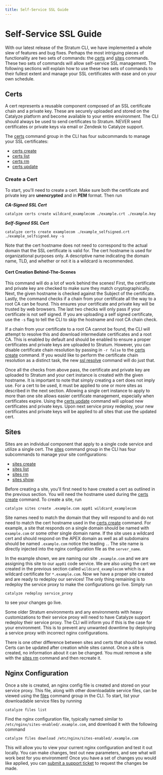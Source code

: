 ```yaml
---
title: Self-Service SSL Guide
---
```


# Self-Service SSL Guide

With our latest release of the Stratum CLI, we have implemented a whole slew of features and bug fixes. Perhaps the most intriguing pieces of functionality are two sets of commands: the [certs](https://resources.catalyze.io/paas/cli/sections/certs/) and [sites](https://resources.catalyze.io/paas/cli/sections/sites/) commands. These two sets of commands will allow self-service SSL management. The following sections will explain how to use these two sets of commands to their fullest extent and manage your SSL certificates with ease and on your own schedule.

## Certs

A cert represents a reusable component composed of an SSL certificate chain and a private key. These are securely uploaded and stored on the Catalyze platform and become available to your entire environment.  The CLI should always be used to send certificates to Stratum.  NEVER send certificates or private keys via email or Zendesk to Catalyze support.

The [certs](https://resources.catalyze.io/paas/cli/sections/certs/) command group in the CLI has four subcommands to manage your SSL certificates:

- [certs create](/paas/paas-cli-reference/certs-create/)
- [certs list](/paas/paas-cli-reference/certs-list/)
- [certs rm](/paas/paas-cli-reference/certs-rm/)
- [certs update](/paas/paas-cli-reference/certs-update/)

### Create a Cert

To start, you'll need to create a cert. Make sure both the certificate and private key are **unencrypted** and in **PEM** format. Then run

***CA-Signed SSL Cert***
```
catalyze certs create wildcard_examplecom ./example.crt ./example.key
```

***Self-Signed SSL Cert***
```
catalyze certs create examplecom ./example_selfsigned.crt ./example_selfsigned.key -s
```

Note that the cert hostname does not need to correspond to the actual domain that the SSL certificate is valid for. The cert hostname is used for organizational purposes only. A descriptive name indicating the domain name, TLD, and whether or not it is a wildcard is recommended.

#### Cert Creation Behind-The-Scenes

This command will do a lot of work behind the scenes! First, the certificate and private key are checked to make sure they match cryptographically. Next, the given hostname is checked against the Subject of the certificate. Lastly, the command checks if a chain from your certificate all the way to a root CA can be found. This ensures your certificate and private key will be trusted by web browsers. The last two checks will only pass if your certificate is not self signed. If you are uploading a self signed certificate, use the `-s` flag to tell the CLI to skip the hostname and root CA chain check.

If a chain from your certificate to a root CA cannot be found, the CLI will attempt to resolve this and download intermediate certificates and a root CA. This is enabled by default and should be enabled to ensure a proper certificates and private keys are uploaded to Stratum. However, you can disable certificate chain resolution by passing in `-r false` to the [certs create](/paas/paas-cli-reference/certs-create/) command. If you would like to perform the certificate chain resolution as a distinct task, the new [ssl resolve](/paas/paas-cli-reference/ssl-resolve/) command will do just that.

Once all the checks from above pass, the certificate and private key are uploaded to Stratum and your cert instance is created with the given hostname. It is important to note that simply creating a cert does not imply use. For a cert to be used, it must be applied to one or more sites as described in the next section. Allowing a single cert instance to apply to more than one site allows easier certificate management, especially when certificates expire. Using the [certs update](/paas/paas-cli-reference/certs-update/) command will upload new certificates and private keys. Upon next service proxy redeploy, your new certificates and private keys will be applied to all sites that use the updated cert.

## Sites

Sites are an individual component that apply to a single code service and utilize a single cert. The [sites](/paas/paas-cli-reference/sites/) command group in the CLI has four subcommands to manage your site configurations:
- [sites create](/paas/paas-cli-reference/sites-create/)
- [sites list](/paas/paas-cli-reference/sites-list/)
- [sites rm](/paas/paas-cli-reference/sites-rm/)
- [sites show](/paas/paas-cli-reference/sites-show/).

Before creating a site, you'll first need to have created a cert as outlined in the previous section. You will need the hostname used during the [certs create](/paas/paas-cli-reference/certs-create/) command. To create a site, run

```
catalyze sites create .example.com app01 wildcard_examplecom
```

Site names need to match the domain that they will respond to and do not need to match the cert hostname used in the [certs create](/paas/paas-cli-reference/certs-create/) command. For example, a site that responds on a single domain should be named with `example.com` or some other single domain name. If the site uses a wildcard cert and should respond on the APEX domain as well as all subdomains should be named `.example.com` notice the leading `.`. The site name is directly injected into the nginx configuration file as the `server_name`.

In the example shown, we are naming our site `.example.com` and we are assigning this site to our `app01` code service. We are also using the cert we created in the previous section called `wildcard_examplecom` which is a wildcard certificate for `*.example.com`. Now we have a proper site created and are ready to redeploy our services! The only thing remaining is to redeploy the service proxy to make the configurations go live. Simply run

```
catalyze redeploy service_proxy
```

to see your changes go live.

Some older Stratum environments and any environments with heavy customizations to their service proxy will need to have Catalyze support redeploy their service proxy.  The CLI will inform you if this is the case for your environment.  This is to prevent any unwanted downtime by deploying a service proxy with incorrect nginx configurations.

There is one other difference between sites and certs that should be noted. Certs can be updated after creation while sites cannot. Once a site is created, no information about it can be changed. You must remove a site with the [sites rm](/paas/paas-cli-reference/sites-rm/) command and then recreate it.

## Nginx Configuration

Once a site is created, an nginx config file is created and stored on your service proxy. This file, along with other downloadable service files, can be viewed using the [files](/paas/paas-cli-reference/files/) command group in the CLI. To start, list your downloadable service files by running

```
catalyze files list
```

Find the nginx configuration file, typically named similar to `/etc/nginx/sites-enabled/.example.com`, and download it with the following command

```
catalyze files download /etc/nginx/sites-enabled/.example.com
```

This will allow you to view your current nginx configuration and test it out locally. You can make changes, test out new parameters, and see what will work best for you environment! Once you have a set of changes you would like applied, you can [submit a support ticket](https://catalyzeio.zendesk.com/) to request the changes be made.
